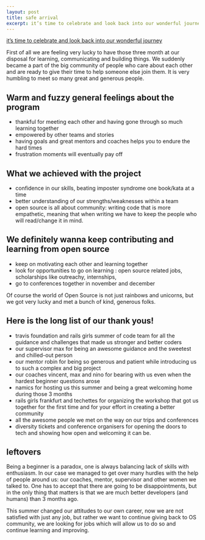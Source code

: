 ```yaml
---
layout: post
title: safe arrival
excerpt: it’s time to celebrate and look back into our wonderful journey
---
```


[it’s time to celebrate and look back into our wonderful journey]((http://www.dragondreaming.org/dragondreaming/what-is-it-exactly/celebrating/))

First of all we are feeling very lucky to have those three month at our disposal for learning, communicating and building things. We suddenly became a part of the big community of people who care about each other and are ready to give their time to help someone else join them. It is very humbling to meet so many great and generous people.

Warm and fuzzy general feelings about the program
--------
* thankful for meeting each other and having gone through so much learning together
* empowered by other teams and stories
* having goals and great mentors and coaches helps you to endure the hard times
* frustration moments will eventually pay off


What we achieved with the project
---------
* confidence in our skills, beating imposter syndrome one book/kata at a time
* better understanding of our strengths/weaknesses within a team
* open source is all about community: writing code that is more empathetic, meaning that when writing we have to keep the people who will read/change it in mind.

We definitely wanna keep contributing and learning from open source
-------
* keep on motivating each other and learning together
* look for opportunities to go on learning : open source related jobs, scholarships like outreachy, internships,
* go to conferences together in november and december


Of course the world of Open Source is not just rainbows and unicorns, but we got very lucky and met a bunch of kind, generous folks.

Here is the long list of our thank yous!
------
* travis foundation and rails girls summer of code team for all the guidance and challenges that made us stronger and better coders
* our supervisor max for being an awesome guidance and the sweetest and chilled-out person
* our mentor robin for being so generous and patient while introducing us to such a complex and big project
* our coaches vincent, max and nino for bearing with us even when the hardest beginner questions arose
* namics for hosting us this summer and being a great welcoming home during those 3 months
* rails girls frankfurt and techettes for organizing the workshop that got us together for the first time and for your effort in creating a better community
* all the awesome people we met on the way on our trips and conferences
* diversity tickets and conference organisers for opening the doors to tech and showing how open and welcoming it can be.


leftovers
----

Being a beginner is a paradox, one is always balancing lack of skills with enthusiasm. In our case we managed to get over many hurdles with the help of people around us: our coaches, mentor, supervisor and other women we talked to.
One has to accept that there are going to be disappointments, but in the only thing that matters is that we are much better developers (and humans) than 3 months ago.

This summer changed our attitudes to our own career, now we are not satisfied with just any job, but rather we want to continue giving back to OS community, we are looking for jobs which will allow us to do so and continue learning and improving.
